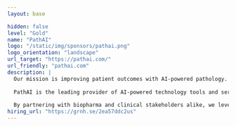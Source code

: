 ```yaml
---
layout: base

hidden: false
level: "Gold"
name: "PathAI"
logo: "/static/img/sponsors/pathai.png"
logo_orientation: "landscape"
url_target: "https://pathai.com/"
url_friendly: "pathai.com"
description: |
  Our mission is improving patient outcomes with AI-powered pathology.
  
  PathAI is the leading provider of AI-powered technology tools and services for pathology. Our platform was built to enable substantial improvements to the accuracy of diagnosis and the measurement of therapeutic efficacy for complex diseases, leveraging modern approaches in machine learning.
  
  By partnering with biopharma and clinical stakeholders alike, we leverage the power of our proprietary AI and digital pathology tools to accelerate and improve precision medicine. Our technology fuels biopharma initiatives from translational research through in vitro diagnostic device development. In the clinical setting, our technology aims to deliver faster, more accurate diagnoses and better personalized treatment plans for each patient.
hiring_url: "https://grnh.se/2ea57ddc2us"
---
```


